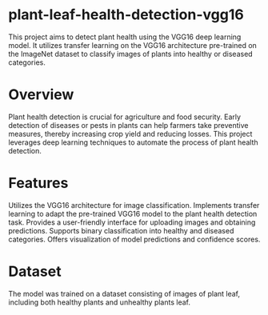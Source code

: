 ﻿# plant-leaf-health-detection-vgg16

This project aims to detect plant health using the VGG16 deep learning model. It utilizes transfer learning on the VGG16 architecture pre-trained on the ImageNet dataset to classify images of plants into healthy or diseased categories.


# Overview
Plant health detection is crucial for agriculture and food security. Early detection of diseases or pests in plants can help farmers take preventive measures, thereby increasing crop yield and reducing losses. This project leverages deep learning techniques to automate the process of plant health detection.


# Features
Utilizes the VGG16 architecture for image classification.
Implements transfer learning to adapt the pre-trained VGG16 model to the plant health detection task.
Provides a user-friendly interface for uploading images and obtaining predictions.
Supports binary classification into healthy and diseased categories.
Offers visualization of model predictions and confidence scores.

# Dataset
The model was trained on a dataset consisting of images of plant leaf, including both healthy plants and unhealthy plants leaf. 

